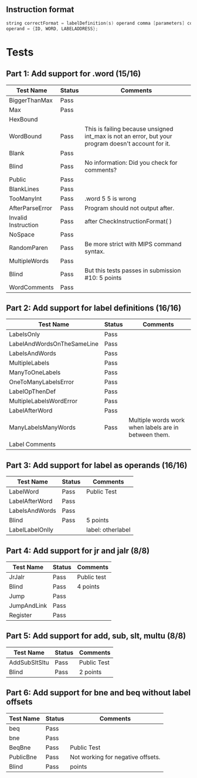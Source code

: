 ## Instruction format
```c
string correctFormat = labelDefinition(s) operand comma [parameters] comment;
operand = {ID, WORD, LABELADDRESS};
```


# Tests
## Part 1: Add support for .word (15/16)
| Test Name             | Status        | Comments                 |
| ----------                | ------           | ----------                           |
| BiggerThanMax     | Pass
|Max | Pass| |
| HexBound | | |
| WordBound | Pass | This is failing because unsigned int_max is not an error, but your program doesn't account for it. |
|Blank | Pass | |
|Blind |Pass| No information: Did you check for comments? |
| Public | Pass |  | |
| BlankLines | Pass | |
|TooManyInt | Pass | .word 5 5 is wrong |
|AfterParseError | Pass | Program should not output after. |
|Invalid Instruction |Pass | after CheckInstructionFormat( ) |
| NoSpace | Pass | |
| RandomParen | Pass |Be more strict with MIPS command syntax. |
| MultipleWords |Pass |  |
| Blind | Pass | But this tests passes in submission #10: 5 points |
| WordComments | Pass | |

## Part 2: Add support for label definitions (16/16)
| Test Name             | Status        | Comments                 |
| ----------                | ------           | ----------                           |
| LabelsOnly | Pass | |
| LabelAndWordsOnTheSameLine |Pass | |
| LabelsAndWords | Pass|  |
|MultipleLabels | Pass| |
|ManyToOneLabels |Pass | |
| OneToManyLabelsError | Pass| |
|LabelOpThenDef | Pass| |
|MultipleLabelsWordError |Pass | |
| LabelAfterWord | Pass | |
| ManyLabelsManyWords | Pass| Multiple words work when labels are in between them. |
| Label Comments | | |
## Part 3: Add support for label as operands (16/16)
| Test Name             | Status        | Comments                 |
| ----------                | ------           | ----------                           |
| LabelWord | Pass | Public Test|
|LabelAfterWord | Pass | |
|LabelsAndWords | Pass | |
| Blind | Pass| 5 points|
|LabelLabelOnlly | | label: otherlabel |

## Part 4: Add support for jr and jalr (8/8)
| Test Name             | Status        | Comments                 |
| ----------                | ------           | ----------                           |
|JrJalr |Pass | Public test |
|Blind |Pass | 4 points|
|Jump| Pass | |
|JumpAndLink| Pass | |
|Register| Pass | |

## Part 5: Add support for add, sub, slt, multu (8/8)
| Test Name             | Status        | Comments                 |
| ----------                | ------           | ----------                           |
|AddSubSltSltu | Pass | Public Test |
|Blind | Pass | 2 points|

## Part 6: Add support for bne and beq without label offsets
| Test Name             | Status        | Comments                 |
| ----------                | ------           | ----------                           |
|beq | Pass |  |
|bne | Pass | |
|BeqBne|Pass | Public Test|
|PublicBne| Pass | Not working for negative offsets.|
|Blind | Pass |  points|
